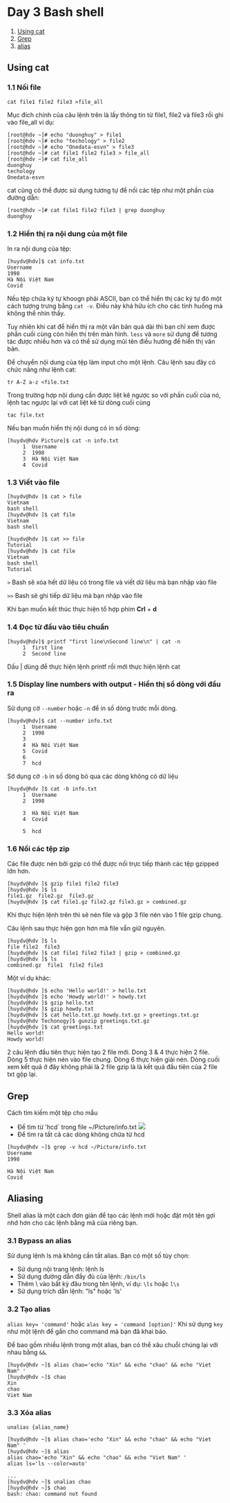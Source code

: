 # Day 3 Bash shell
1. [Using cat ](#1)
2. [Grep](#2)
3. [alias](#3)
<a name=1></a>
## Using cat
### 1.1 Nối file
`cat file1 file2 file3 >file_all`

Mục đích chính của câu lệnh trên là lấy thông tin từ file1, file2 và file3 rồi ghi vào file_all
ví dụ:
```
[root@hdv ~]# echo "duonghuy" > file1
[root@hdv ~]# echo "techology" > file2
[root@hdv ~]# echo "Onedata-esvn" > file3
[root@hdv ~]# cat file1 file2 file3 > file_all
[root@hdv ~]# cat file_all 
duonghuy
techology
Onedata-esvn

```

cat cũng có thể được sử dụng tương tự để nối các tệp như một phần của đường dẫn:
```
[root@hdv ~]# cat file1 file2 file3 | grep duonghuy
duonghuy
```

### 1.2 Hiển thị ra nội dung của một file
In ra nội dung của tệp:
```
[huydv@hdv]$ cat info.txt 
Username 
1998
Hà Nội Việt Nam
Covid
```

Nếu tệp chứa ký tự khoogn phải ASCII, bạn có thể hiển thị các ký tự đó một cách tượng trưng bằng `cat -v`. Điều này khá hữu ích cho các tình huống mà không thể nhìn thấy.

Tuy nhiên khi cat để hiển thị ra một văn bản quá dài thì bạn chỉ xem được phần cuối cùng còn hiển thị trên màn hình. `less` và `more` sử dụng để tương tác được nhiều hơn và có thể sử dụng mũi tên điều hướng để hiển thị văn bản. 

Để chuyển nội dung của tệp làm input cho một lệnh. Câu lệnh sau đây có chức năng như lệnh cat:

`tr A-Z a-z <file.txt `

Trong trường hợp nội dung cần được liệt kê ngược so với phần cuối của nó, lệnh tac ngược lại với cat liệt kê từ dòng cuối cùng

`tac file.txt`

Nếu bạn muốn hiển thị nội dung có in số dòng:
```
[huydv@hdv Picture]$ cat -n info.txt 
     1  Username 
     2  1998
     3  Hà Nội Việt Nam
     4  Covid
```
### 1.3 Viết vào file
```
[huydv@hdv ]$ cat > file
Vietnam 
bash shell
[huydv@hdv ]$ cat file 
Vietnam
bash shell

[huydv@hdv ]$ cat >> file 
Tutorial   
[huydv@hdv ]$ cat file 
Vietnam
bash shell
Tutorial
```

`>` Bash sẽ xóa hết dữ liệu có trong file và viết dữ liệu mà bạn nhập vào file

`>>` Bash sẽ ghi tiếp dữ liệu mà bạn nhập vào file

Khi bạn muốn kết thúc thực hiện tổ hợp phím **Crl** + **d**

### 1.4 Đọc từ đầu vào tiêu chuẩn

```
[huydv@hdv]$ printf "first line\nSecond line\n" | cat -n
     1  first line
     2  Second line
```
Dấu | dùng để thực hiện lệnh printf rồi mới thực hiện lệnh cat
### 1.5 Display line numbers with output - Hiển thị số dòng với đầu ra
Sử dụng cờ `--number` hoặc `-n` để in số dòng trước mỗi dòng.
```
[huydv@hdv]$ cat --number info.txt 
     1  Username 
     2  1998
     3
     4  Hà Nội Việt Nam
     5  Covid
     6
     7  hcd
```

Sở dụng cờ `-b` in số dòng bỏ qua các dòng không có dữ liệu
```
[huydv@hdv ]$ cat -b info.txt 
     1  Username 
     2  1998

     3  Hà Nội Việt Nam
     4  Covid

     5  hcd
```
### 1.6 Nối các tệp zip
Các file được nén bởi gzip có thể được nối trực tiếp thành các tệp gzipped lớn hơn.
```
[huydv@hdv ]$ gzip file1 file2 file3
[huydv@hdv ]$ ls
file1.gz  file2.gz  file3.gz
[huydv@hdv ]$ cat file1.gz file2.gz file3.gz > combined.gz
```
Khi thực hiện lệnh trên thì sẽ nén file và gộp 3 file nén vào 1 file gzip chung.

Câu lệnh sau thực hiện gọn hơn mà file vẫn giữ nguyên.
```
[huydv@hdv ]$ ls
file file2  file3
[huydv@hdv ]$ cat file1 file2 file3 | gzip > combined.gz
[huydv@hdv ]$ ls
combined.gz  file1  file2 file3
```

Một ví dụ khác:
```
[huydv@hdv ]$ echo 'Hello world!' > hello.txt
[huydv@hdv ]$ echo 'Howdy world!' > howdy.txt
[huydv@hdv ]$ gzip hello.txt
[huydv@hdv ]$ gzip howdy.txt
[huydv@hdv ]$ cat hello.txt.gz howdy.txt.gz > greetings.txt.gz
[huydv@hdv Techonogy]$ gunzip greetings.txt.gz
[huydv@hdv ]$ cat greetings.txt
Hello world!
Howdy world!
```
2 câu lệnh đầu tiên thực hiện tạo 2 file mới. Dong 3 & 4 thực hiện 2 file. Dòng 5 thực hiện nén vào file chung. Dòng 6 thực hiện giải nén. Dòng cuối xem kết quả ở đây không phải là 2 file gzip là là kết quả đầu tiên của 2 file txt gộp lại.
<a name=2></a>
## Grep
Cách tìm kiếm một tệp cho mẫu
* Để tìm từ 'hcd` trong file ~/Picture/info.txt
![](image\Screenshot_2.png)
* Để tìm ra tất cả các dòng không chứa từ hcd
```
[huydv@hdv ~]$ grep -v hcd ~/Picture/info.txt 
Username 
1998

Hà Nội Việt Nam
Covid
```
<a name=3></a>
## Aliasing
Shell alias là một cách đơn giản để tạo các lệnh mới hoặc đặt một tên gợi nhớ hơn cho các lệnh bằng mã của riêng bạn. 
### 3.1 Bypass an alias
Sử dụng lệnh ls mà không cần tắt alias. Bạn có một số tùy chọn:
* Sử dụng nội trang lệnh: lệnh ls
* Sử dụng đường dẫn đầy đủ của lệnh: `/bin/ls`
* Thêm \ vào bất kỳ đâu trong tên lệnh, ví dụ: `\ls` hoặc `l\s`
* Sử dụng trích dẫn lệnh: "ls" hoặc 'ls'
### 3.2 Tạo alias
`alias key= 'command'` hoặc `alas key = 'command [option]'`
Khi sử dụng `key` như một lệnh để gắn cho command mà bạn đã khai báo.

Để bao gồm nhiều lệnh trong một alias, bạn có thể xâu chuỗi chúng lại với nhau bằng `&&`.
```
[huydv@hdv ~]$ alias chao='echo "Xin" && echo "chao" && echo "Viet Nam" '
[huydv@hdv ~]$ chao
Xin
chao
Viet Nam
```
### 3.3 Xóa alias
`unalias {alias_name}`

```
[huydv@hdv ~]$ alias chao='echo "Xin" && echo "chao" && echo "Viet Nam" '
[huydv@hdv ~]$ alias
alias chao='echo "Xin" && echo "chao" && echo "Viet Nam" '
alias ls='ls --color=auto'

...
[huydv@hdv ~]$ unalias chao
[huydv@hdv ~]$ chao
bash: chao: command not found
```

